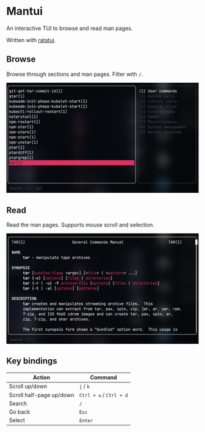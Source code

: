 # Mantui

An interactive TUI to browse and read man pages.

Written with [ratatui](https://github.com/ratatui/ratatui).

## Browse

Browse through sections and man pages. Filter with `/`.

![](assets/selection.png)

## Read

Read the man pages. Supports mouse scroll and selection.

![](assets/man-tar.png)

## Key bindings

| Action                         | Command                |
| ------------------------------ | ---------------------- |
| Scroll up/down                 | `j` / `k`              |
| Scroll half-page up/down       | `Ctrl + u` / `Ctrl + d`|
| Search                         | `/`                    |
| Go back                        | `Esc`                  |
| Select                         | `Enter`                |
